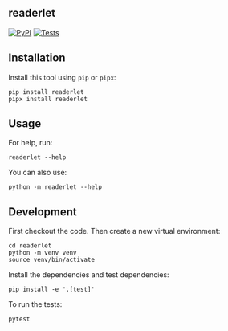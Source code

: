 ## readerlet

[![PyPI](https://img.shields.io/pypi/v/readerlet.svg)](https://pypi.org/project/readerlet/)
[![Tests](https://github.com/pavzari/readerlet/workflows/Test/badge.svg)](https://github.com/pavzari/readerlet/actions?query=workflow%3ATest)

## Installation

Install this tool using `pip` or `pipx`:

    pip install readerlet
    pipx install readerlet

## Usage

For help, run:

    readerlet --help

You can also use:

    python -m readerlet --help

## Development

First checkout the code. Then create a new virtual environment:

    cd readerlet
    python -m venv venv
    source venv/bin/activate

Install the dependencies and test dependencies:

    pip install -e '.[test]'

To run the tests:

    pytest
